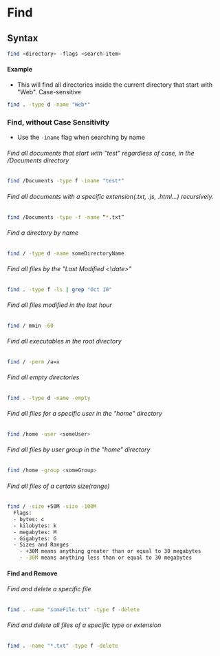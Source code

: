 # Find

## Syntax
```bash
find <directory> -flags <search-item>
```
#### Example
- This will find all directories inside the current directory that start with "Web". Case-sensitive
```bash
find . -type d -name "Web*"
```
### Find, without Case Sensitivity
- Use the ```-iname``` flag when searching by name

###### Find all documents that *start with* "test" regardless of case, in the /Documents directory
```bash
find /Documents -type f -iname "test*"
```


###### Find all documents with a specific extension(.txt, .js, .html...) recursively.
```bash
find /Documents -type -f -name “*.txt”
```
###### Find a directory by name
```bash
find / -type d -name someDirectoryName
```
###### Find all files by the "Last Modified <\date>"
```bash
find . -type f -ls | grep "Oct 10"
```
###### Find all files modified in the last hour
```bash
find / mmin -60
```
###### Find all executables in the root directory
```bash
find / -perm /a=x
```
###### Find all empty directories
```bash
find . -type d -name -empty
```
###### Find all files for a specific user in the "home" directory
```bash
find /home -user <someUser>
```
###### Find all files by user group in the "home" directory
```bash
find /home -group <someGroup>
```
###### Find all files of a certain size(range)
```bash
find / -size +50M -size -100M
  Flags:
  - bytes: c
  - kilobytes: k
  - megabytes: M
  - Gigabytes: G
  - Sizes and Ranges
    - +30M means anything greater than or equal to 30 megabytes
    - -30M means anything less than or equal to 30 megabytes
```
#### __Find and Remove__
###### Find and delete a specific file
```bash
find . -name "someFile.txt" -type f -delete
```
###### Find and delete all files of a specific type or extension
```bash
find . -name "*.txt" -type f -delete
```
